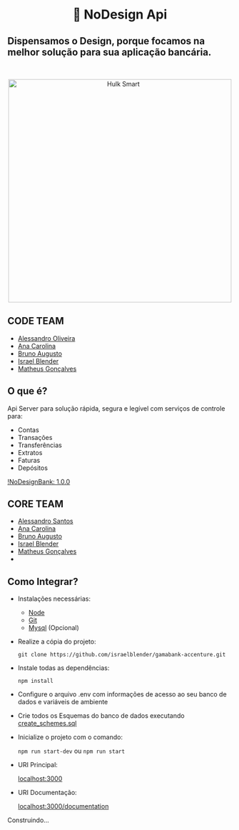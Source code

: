 <h1 align="center">🏦 NoDesign Api</h1>

## Dispensamos o Design, porque focamos na melhor solução para sua aplicação bancária.

<br>
<p align="center">
  <img width=500 heigth:500 src="https://miro.medium.com/max/700/1*_JJTknJYPxJPLNEEB3jh7Q.gif" alt="Hulk Smart"/>
</p>

## CODE TEAM
  - [Alessandro Oliveira](https://github.com/expertaoliveira)
  - [Ana Carolina](https://github.com/anacarolinacv)
  - [Bruno Augusto](https://github.com/BrunoAgst)
  - [Israel Blender](https://github.com/israelblender)
  - [Matheus Gonçalves](https://github.com/mgsantos177)

## O que é?

Api Server para solução rápida, segura e legível com serviços de controle para:
* Contas
* Transações
* Transferências
* Extratos
* Faturas
* Depósitos

[!NoDesignBank: 1.0.0]()

##  CORE TEAM

   - [Alessandro Santos](https://github.com/expertaoliveira)
   - [Ana Carolina](https:https://github.com/anacarolinacv)
   - [Bruno Augusto](https://github.com/BrunoAgst)
   - [Israel Blender](https://github.com/israelblender) 
   - [Matheus Gonçalves](any)
   - 
## Como Integrar?
* Instalações necessárias:
  * [Node](https://nodejs.org/en/)
  * [Git](https://git-scm.com/downloads)
  * [Mysql](https://www.mysql.com/downloads/) (Opcional)

* Realize a cópia do projeto:

    ```git clone https://github.com/israelblender/gamabank-accenture.git```

* Instale todas as dependências:

    ```npm install```

* Configure o arquivo .env com informações de acesso ao seu banco de dados e variáveis de ambiente

* Crie todos os Esquemas do banco de dados executando [create_schemes.sql](https://github.com/israelblender/gamabank-accenture/blob/main/sql/create_schemes.sql)

* Inicialize o projeto com o comando:

    ```npm run start-dev``` ou ```npm run start```

* URI Principal:

    [localhost:3000](https://localhost:3000)

* URI Documentação:

    [localhost:3000/documentation](https://localhost:3000/documentation)
    
 

Construindo...
